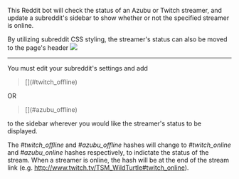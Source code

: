 This Reddit bot will check the status of an Azubu or Twitch streamer, and update a subreddit's sidebar to show whether or not the specified streamer is online.

By utilizing subreddit CSS styling, the streamer's status can also be moved to the page's header
<img src="http://i.imgur.com/YVBgMYv.png">

<hr>

You must edit your subreddit's settings and add
> \[\]\(#twitch_offline\)

OR
> \[\]\(#azubu_offline\)

to the sidebar wherever you would like the streamer's status to be displayed.

The *#twitch_offline* and *#azubu_offline* hashes will change to *#twitch_online* and *#azubu_online* hashes respectively, to indictate the status of the stream.  When a streamer is online, the hash will be at the end of the stream link (e.g. http://www.twitch.tv/TSM_WildTurtle#twitch_online).
